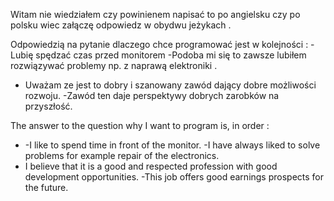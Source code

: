 Witam nie wiedziałem czy powinienem napisać to po angielsku czy po polsku wiec załączę odpowiedz w obydwu  jeżykach .





Odpowiedzią na pytanie dlaczego chce programować jest w kolejności :
-Lubię spędzać czas przed monitorem 
-Podoba mi się to zawsze lubiłem rozwiązywać problemy np. z naprawą elektroniki .
- Uważam ze jest to dobry i szanowany zawód dający dobre możliwości rozwoju. 
-Zawód ten daje perspektywy dobrych zarobków na przyszłość.



The answer to the question why I want to program is, in order :
- -I like to spend time in front of the monitor.
-I have always liked to solve problems for example repair of the electronics.
- I believe that it is a good and respected profession with good development opportunities.
-This job offers good earnings prospects for the future.


